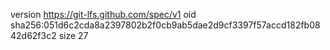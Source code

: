 version https://git-lfs.github.com/spec/v1
oid sha256:051d6c2cda8a2397802b2f0cb9ab5dae2d9cf3397f57accd182fb0842d62f3c2
size 27
